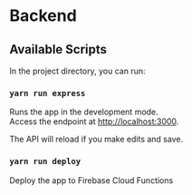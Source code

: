 # Backend

## Available Scripts

In the project directory, you can run:

### `yarn run express`

Runs the app in the development mode.<br>
Access the endpoint at [http://localhost:3000](http://localhost:3000).

The API will reload if you make edits and save.<br>

### `yarn run deploy`

Deploy the app to Firebase Cloud Functions
